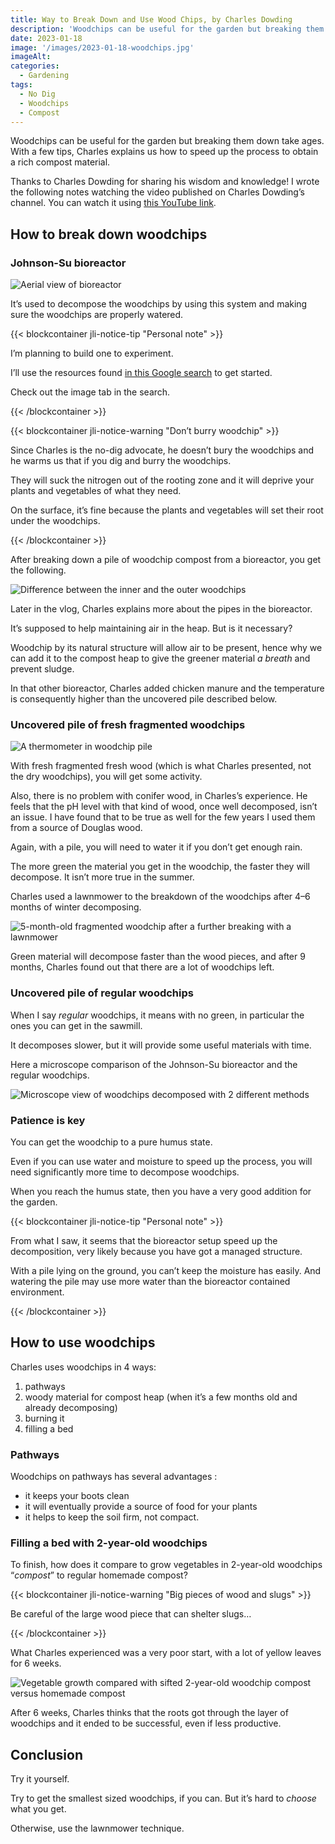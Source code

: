 ```yaml
---
title: Way to Break Down and Use Wood Chips, by Charles Dowding
description: 'Woodchips can be useful for the garden but breaking them down take ages. With a few tips, Charles explains us how to speed up the process to obtain a rich compost material.'
date: 2023-01-18
image: '/images/2023-01-18-woodchips.jpg'
imageAlt:
categories:
  - Gardening
tags:
  - No Dig
  - Woodchips
  - Compost
---
```


Woodchips can be useful for the garden but breaking them down take ages. With a few tips, Charles explains us how to speed up the process to obtain a rich compost material.

Thanks to Charles Dowding for sharing his wisdom and knowledge! I wrote the following notes watching the video published on Charles Dowding’s channel. You can watch it using [this YouTube link](https://www.youtube.com/watch?v=qhBvEG_Pg8Y).

## How to break down woodchips

### Johnson-Su bioreactor

![Aerial view of bioreactor](images/aerial-view-bioreactor-landstewardshipproject.jpg 'Credits: _[Land Stewardship Project](https://landstewardshipproject.org/getting-a-bio-reaction-from-soil/)_')

It’s used to decompose the woodchips by using this system and making sure the woodchips are properly watered.

{{< blockcontainer jli-notice-tip "Personal note" >}}

I’m planning to build one to experiment.

I’ll use the resources found [in this Google search](https://www.google.com/search?q=Johnson-Su+bioreactor) to get started.

Check out the image tab in the search.

{{< /blockcontainer >}}

{{< blockcontainer jli-notice-warning "Don’t burry woodchip" >}}

Since Charles is the no-dig advocate, he doesn’t bury the woodchips and he warms us that if you dig and burry the woodchips.

They will suck the nitrogen out of the rooting zone and it will deprive your plants and vegetables of what they need.

On the surface, it’s fine because the plants and vegetables will set their root under the woodchips.

{{< /blockcontainer >}}

After breaking down a pile of woodchip compost from a bioreactor, you get the following.

![Difference between the inner and the outer woodchips](images/difference-between-inner-and-outer-woodchips.jpg 'Credits: image taken from Charles Dowding’s vlog')

Later in the vlog, Charles explains more about the pipes in the bioreactor.

It’s supposed to help maintaining air in the heap. But is it necessary?

Woodchip by its natural structure will allow air to be present, hence why we can add it to the compost heap to give the greener material _a breath_ and prevent sludge.

In that other bioreactor, Charles added chicken manure and the temperature is consequently higher than the uncovered pile described below.

### Uncovered pile of fresh fragmented woodchips

![A thermometer in woodchip pile](images/thermometer-in-wood-chip-pile.jpg 'It isn’t as hot as a compost heap, but you get some activity. Credits: image taken from Charles Dowding’s vlog')

With fresh fragmented fresh wood (which is what Charles presented, not the dry woodchips), you will get some activity.

Also, there is no problem with conifer wood, in Charles’s experience. He feels that the pH level with that kind of wood, once well decomposed, isn’t an issue. I have found that to be true as well for the few years I used them from a source of Douglas wood.

Again, with a pile, you will need to water it if you don’t get enough rain.

The more green the material you get in the woodchip, the faster they will decompose. It isn’t more true in the summer.

Charles used a lawnmower to the breakdown of the woodchips after 4–6 months of winter decomposing.

![5-month-old fragmented woodchip after a further breaking with a lawnmower](images/5-months-woodchip-shredded-with-a-lawnmower.jpg 'Credits: image taken from Charles Dowding’s vlog')

Green material will decompose faster than the wood pieces, and after 9 months, Charles found out that there are a lot of woodchips left.

### Uncovered pile of regular woodchips

When I say _regular_ woodchips, it means with no green, in particular the ones you can get in the sawmill.

It decomposes slower, but it will provide some useful materials with time.

Here a microscope comparison of the Johnson-Su bioreactor and the regular woodchips.

![Microscope view of woodchips decomposed with 2 different methods](images/microscope-view-woodchips-decomposed-with-2-different-methods.jpg 'Credits: image taken from Charles Dowding’s vlog')

### Patience is key

You can get the woodchip to a pure humus state.

Even if you can use water and moisture to speed up the process, you will need significantly more time to decompose woodchips.

When you reach the humus state, then you have a very good addition for the garden.

{{< blockcontainer jli-notice-tip "Personal note" >}}

From what I saw, it seems that the bioreactor setup speed up the decomposition, very likely because you have got a managed structure.

With a pile lying on the ground, you can’t keep the moisture has easily. And watering the pile may use more water than the bioreactor contained environment.

{{< /blockcontainer >}}

## How to use woodchips

Charles uses woodchips in 4 ways:

1. pathways
2. woody material for compost heap (when it’s a few months old and already decomposing)
3. burning it
4. filling a bed

### Pathways

Woodchips on pathways has several advantages :

- it keeps your boots clean
- it will eventually provide a source of food for your plants
- it helps to keep the soil firm, not compact.

### Filling a bed with 2-year-old woodchips

To finish, how does it compare to grow vegetables in 2-year-old woodchips “_compost_” to regular homemade compost?

{{< blockcontainer jli-notice-warning "Big pieces of wood and slugs" >}}

Be careful of the large wood piece that can shelter slugs…

{{< /blockcontainer >}}

What Charles experienced was a very poor start, with a lot of yellow leaves for 6 weeks.

![Vegetable growth compared with sifted 2-year-old woodchip compost versus homemade compost](images/vegetable-growth-compared-with-woodchip-compost-and-homemade-compost.jpg 'Credits: image taken from Charles Dowding’s vlog')

After 6 weeks, Charles thinks that the roots got through the layer of woodchips and it ended to be successful, even if less productive.

## Conclusion

Try it yourself.

Try to get the smallest sized woodchips, if you can. But it’s hard to _choose_ what you get.

Otherwise, use the lawnmower technique.
